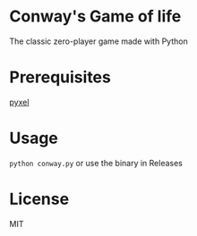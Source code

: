 # Conway's Game of life
The classic zero-player game made with Python

# Prerequisites
[pyxel](https://github.com/kitao/pyxel)

# Usage
`python conway.py` or use the binary in Releases

# License
MIT

